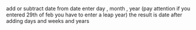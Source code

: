 add or subtract date from date 
enter day , month , year (pay attention if you entered 29th of feb you have to enter a leap year)
the result is date after adding days and weeks and years 

